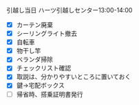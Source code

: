 引越し当日 ハーツ引越しセンター13:00-14:00

- [x] カーテン廃棄
- [x] シーリングライト撤去
- [x] 自転車
- [x] 物干し竿
- [x] ベランダ掃除
- [x] チェックリスト確認
- [x] 取説は、分かりやすいところに置いておく
- [x] 鍵→宅配ボックス
- [ ] 帰省時、搭乗証明書発行